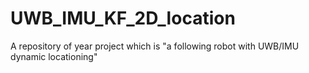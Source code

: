 # UWB_IMU_KF_2D_location
A repository of year project which is "a following robot with UWB/IMU dynamic locationing"
